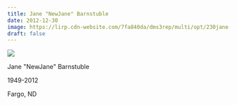```yaml
---
title: Jane "NewJane" Barnstuble
date: 2012-12-30
image: https://lirp.cdn-website.com/7fa840da/dms3rep/multi/opt/230jane-barnstuble-1920w.jpg
draft: false
---
```


![](https://lirp.cdn-website.com/7fa840da/dms3rep/multi/opt/230jane-barnstuble-1920w.jpg)

Jane &quot;NewJane&quot; Barnstuble

1949-2012

Fargo, ND

